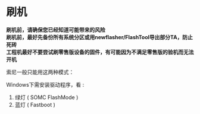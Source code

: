 # 刷机

**刷机前，请确保您已经知道可能带来的风险**<br>
**刷机前，最好先备份所有系统分区或用newflasher/FlashTool导出部分TA，防止死砖**<br>
**工程机最好不要尝试刷零售版设备的固件，有可能因为不满足零售版的验机而无法开机**

索尼一般只能用这两种模式：

Windows下需安装驱动程序，看 : 

1. 绿灯 ( SOMC FlashMode )
2. 蓝灯 ( Fastboot )

